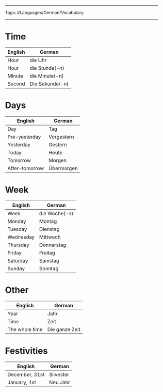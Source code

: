 ___
Tags: #Languages/German/Vocabulary 
___
# Time
English | German
------------ | ------------
Hour | die Uhr
Hour | die Stunde(-n)
Minute | die Minute(-n)
Second | Die Sekunde(-n)

# Days
English | German
------------ | ------------
Day | Tag
Pre-yesterday | Vorgestern
Yesterday | Gestern
Today | Heute
Tomorrow | Morgen
After-tomorrow | Übermorgen

# Week
English | German
------------ | ------------
Week | die Woche(-n)
Monday | Montag
Tuesday | Dienstag
Wednesday | Mittwoch
Thursday | Donnerstag
Friday | Freitag
Saturday | Samstag
Sunday |Sonntag

# Other
English | German
------------ | ------------
Year | Jahr
Time | Zeit
The whole time | Die ganze Zeit

# Festivities
English | German
------------ | ------------
December, 31st | Silvester
January, 1st | Neu Jahr